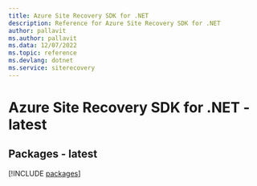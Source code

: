 ```yaml
---
title: Azure Site Recovery SDK for .NET
description: Reference for Azure Site Recovery SDK for .NET
author: pallavit
ms.author: pallavit
ms.data: 12/07/2022
ms.topic: reference
ms.devlang: dotnet
ms.service: siterecovery
---
```

# Azure Site Recovery SDK for .NET - latest
## Packages - latest
[!INCLUDE [packages](site-recovery-index.md)]
